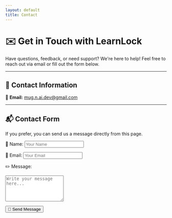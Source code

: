 ```yaml
---
layout: default
title: Contact
---
```


# ✉️ Get in Touch with LearnLock  

Have questions, feedback, or need support? We're here to help! Feel free to reach out via email or fill out the form below.

---

## 📩 Contact Information

📧 **Email:** [mug.n.ai.dev@gmail.com](mailto:mug.n.ai.dev@gmail.com)  

---

## 📬 Contact Form  

If you prefer, you can send us a message directly from this page.

<form action="https://formspree.io/f/mkgobbvv" method="POST" class="contact-form">
  <label for="name">👤 Name:</label>
  <input type="text" id="name" name="name" placeholder="Your Name" required>

  <label for="email">📧 Email:</label>
  <input type="email" id="email" name="email" placeholder="Your Email" required>

  <label for="message">✏️ Message:</label>
  <textarea id="message" name="message" rows="5" placeholder="Write your message here..." required></textarea>

  <button type="submit" class="cta-button">📨 Send Message</button>
</form>


<!-- ---

## 🔗 Follow Us  

📣 Stay updated with the latest LearnLock news and features!  

- 🐦 **Twitter:** [@LearnLock](PLACEHOLDER_FOR_TWITTER)  
- 📸 **Instagram:** [@LearnLock](PLACEHOLDER_FOR_INSTAGRAM)  
- 💼 **LinkedIn:** [LearnLock](PLACEHOLDER_FOR_LINKEDIN)  
 -->
